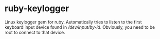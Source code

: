 ruby-keylogger
==============

Linux keylogger gem for ruby. Automatically tries to listen to the first keyboard input device found in */dev/input/by-id*. Obviously, you need to be root to connect to that device.
